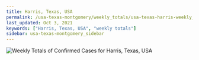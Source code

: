 ```yaml
---
title: Harris, Texas, USA
permalink: /usa-texas-montgomery/weekly_totals/usa-texas-harris-weekly_totals.html
last_updated: Oct 3, 2021
keywords: ["Harris, Texas, USA", "weekly totals"]
sidebar: usa-texas-montgomery_sidebar
---
```


![Weekly Totals of Confirmed Cases for Harris, Texas, USA](/covid_tracker/images/graphs/usa-texas-harris-weekly_totals_graph.png)
